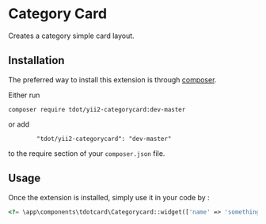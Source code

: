 Category Card
=============
Creates a category simple card layout.

Installation
------------

The preferred way to install this extension is through [composer](http://getcomposer.org/download/).

Either run

```
composer require tdot/yii2-categorycard:dev-master
```

or add

```
        "tdot/yii2-categorycard": "dev-master"
```

to the require section of your `composer.json` file.


Usage
-----

Once the extension is installed, simply use it in your code by  :

```php
<?= \app\components\tdotcard\Categorycard::widget(['name' => 'something', 'image' => 'image URL', 'description' => 'something']); ?>
```
